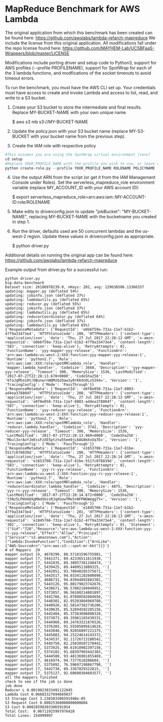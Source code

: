 # MapReduce Benchmark for AWS Lambda

The original application from which this benchmark has been created can be found here: https://github.com/awslabs/lambda-refarch-mapreduce
We include the license from this original application.  All modifications fall under the repo license found here: https://github.com/MAYHEM-Lab/UCSBFaaS-Wrappers/blob/master/LICENSE

Modifications include porting driver and setup code to Python3, support for AWS profiles (--profile PROFILENAME), support for SpotWrap for each of the 3 lambda functions, and modfications of the socket timeouts to avoid timeout errors.  

To run the benchmark, you must have the AWS CLI set up. Your credentials must have access to create and invoke Lambda and access to list, read, and write to a S3 bucket.

1. Create your S3 bucket to store the intermediate and final results.  Replace MY-BUCKET-NAME with your own unique name.  

   $ aws s3 mb s3://MY-BUCKET-NAME

2. Update the policy.json with your S3 bucket name (replace MY-S3-BUCKET with your bucket name from the previous step).  

3. Create the IAM role with respective policy  
```python
#This assumes you are using the SpotWrap virtual environment (venv)
cd setup
#Replace YOUR_PROFILE_NAME with the profile you wish to use, or leave off the option to use the root account; replace ROLENAME and POLICYNAME with names of your choosing
python create-role.py --profile YOUR_PROFILE_NAME ROLENAME POLICYNAME
```  

4. Use the output ARN from the script (or get it from the IAM Management Console under Roles). 
Set the serverless_mapreduce_role environment variable (replace MY_ACCOUNT_ID with your AWS account ID):   

   $ export serverless_mapreduce_role=arn:aws:iam::MY-ACCOUNT-ID:role/ROLENAME

5. Make edits to driverconfig.json to update "jobBucket": "MY-BUCKET-NAME", replacing MY-BUCKET-NAME with the bucketname you created in step 1.

6. Run the driver, defaults used are 50 concurrent lambdas and the us-west-2 region.  Update these values in driverconfig.json as appropriate.  
 
   $ python driver.py

Additional details on running the original app can be found here: https://github.com/awslabs/lambda-refarch-mapreduce  

Example output from driver.py for a successful run:  
```
python driver.py
big-data-benchmark
Dataset size: 26186978239.0, nKeys: 202, avg: 129638506.13366337
updating: mapper.py (deflated 54%)
updating: jobinfo.json (deflated 37%)
updating: lambdautils.py (deflated 65%)
updating: reducer.py (deflated 55%)
updating: jobinfo.json (deflated 37%)
updating: lambdautils.py (deflated 65%)
updating: reducerCoordinator.py (deflated 64%)
updating: jobinfo.json (deflated 37%)
updating: lambdautils.py (deflated 65%)
{'ResponseMetadata': {'RequestId': 'e0b6f59a-731a-11e7-b1b2-47f9a33473e4', 'HTTPStatusCode': 200, 'HTTPHeaders': {'content-type': 'application/json', 'date': 'Thu, 27 Jul 2017 22:28:12 GMT', 'x-amzn-requestid': 'e0b6f59a-731a-11e7-b1b2-47f9a33473e4', 'content-length': '583', 'connection': 'keep-alive'}, 'RetryAttempts': 0}, 'FunctionName': 'yyy-mapper-yyy-release', 'FunctionArn': 'arn:aws:lambda:us-west-2:XXX:function:yyy-mapper-yyy-release:1', 'Runtime': 'python2.7', 'Role': 'arn:aws:iam::XXX:role/spotMRlambda_role', 'Handler': 'mapper.lambda_handler', 'CodeSize': 3660, 'Description': 'yyy-mapper-yyy-release', 'Timeout': 300, 'MemorySize': 1536, 'LastModified': '2017-07-27T22:28:13.670+0000', 'CodeSha256': '6faJqM5oi0Y/OBunwrnWQMzQzDaw3y0rKKdnOLx5I64=', 'Version': '1', 'TracingConfig': {'Mode': 'PassThrough'}}
{'ResponseMetadata': {'RequestId': 'e0f8e058-731a-11e7-8803-ad4ea378804f', 'HTTPStatusCode': 200, 'HTTPHeaders': {'content-type': 'application/json', 'date': 'Thu, 27 Jul 2017 22:28:13 GMT', 'x-amzn-requestid': 'e0f8e058-731a-11e7-8803-ad4ea378804f', 'content-length': '587', 'connection': 'keep-alive'}, 'RetryAttempts': 0}, 'FunctionName': 'yyy-reducer-yyy-release', 'FunctionArn': 'arn:aws:lambda:us-west-2:XXX:function:yyy-reducer-yyy-release:1', 'Runtime': 'python2.7', 'Role': 'arn:aws:iam::XXX:role/spotMRlambda_role', 'Handler': 'reducer.lambda_handler', 'CodeSize': 3742, 'Description': 'yyy-reducer-yyy-release', 'Timeout': 300, 'MemorySize': 1536, 'LastModified': '2017-07-27T22:28:13.960+0000', 'CodeSha256': 'Mbul3xrAoYJeEssFzXE5ptztw55em9jL6AG8mXxUq7E=', 'Version': '1', 'TracingConfig': {'Mode': 'PassThrough'}}
{'ResponseMetadata': {'RequestId': 'e1653708-731a-11e7-81be-5517c076039d', 'HTTPStatusCode': 200, 'HTTPHeaders': {'content-type': 'application/json', 'date': 'Thu, 27 Jul 2017 22:28:14 GMT', 'x-amzn-requestid': 'e1653708-731a-11e7-81be-5517c076039d', 'content-length': '583', 'connection': 'keep-alive'}, 'RetryAttempts': 0}, 'FunctionName': 'yyy-rc-yyy-release', 'FunctionArn': 'arn:aws:lambda:us-west-2:XXX:function:yyy-rc-yyy-release:1', 'Runtime': 'python2.7', 'Role': 'arn:aws:iam::XXX:role/spotMRlambda_role', 'Handler': 'reducerCoordinator.lambda_handler', 'CodeSize': 4875, 'Description': 'yyy-rc-yyy-release', 'Timeout': 300, 'MemorySize': 1536, 'LastModified': '2017-07-27T22:28:14.672+0000', 'CodeSha256': 't5Nz5LPHVmDXgMAdXUzsRJqXGowTMe5+NFPWGWeqgTY=', 'Version': '1', 'TracingConfig': {'Mode': 'PassThrough'}}
{'ResponseMetadata': {'RequestId': 'e1845766-731a-11e7-b1b2-47f9a33473e4', 'HTTPStatusCode': 201, 'HTTPHeaders': {'content-type': 'application/json', 'date': 'Thu, 27 Jul 2017 22:28:13 GMT', 'x-amzn-requestid': 'e1845766-731a-11e7-b1b2-47f9a33473e4', 'content-length': '302', 'connection': 'keep-alive'}, 'RetryAttempts': 0}, 'Statement': '{"Sid":"720","Resource":"arn:aws:lambda:us-west-2:XXX:function:yyy-rc-yyy-release","Effect":"Allow","Principal":{"Service":"s3.amazonaws.com"},"Action":["lambda:InvokeFunction"],"Condition":{"ArnLike":{"AWS:SourceArn":"arn:aws:s3:::spot-mr-bkt"}}}'}
# of Mappers  29
mapper output [6, 4678290, 80.57181596755981, '']
mapper output [7, 5441371, 89.42336511611938, '']
mapper output [7, 5441035, 89.38957381248474, '']
mapper output [7, 5439425, 89.4409511089325, '']
mapper output [7, 5442051, 93.78048205375671, '']
mapper output [7, 5443517, 94.03341102600098, '']
mapper output [7, 4686731, 94.83944892883301, '']
mapper output [7, 5443126, 95.80179023742676, '']
mapper output [7, 5438671, 96.57802104949951, '']
mapper output [7, 5373857, 96.56180214881897, '']
mapper output [7, 5441766, 81.07890582084656, '']
mapper output [7, 5440302, 82.95203804969788, '']
mapper output [7, 5440926, 82.58147382736206, '']
mapper output [7, 5439635, 85.52894592285156, '']
mapper output [7, 5442404, 85.37363696098328, '']
mapper output [7, 5373873, 89.35961103439331, '']
mapper output [7, 5444960, 89.24763321876526, '']
mapper output [7, 5376303, 91.55505895614624, '']
mapper output [7, 5443046, 90.92856097221375, '']
mapper output [7, 5445883, 94.25224614143372, '']
mapper output [7, 5434537, 92.11726713180542, '']
mapper output [7, 5445750, 82.25830507278442, '']
mapper output [7, 5373925, 90.61918902397156, '']
mapper output [7, 5374102, 91.68397903442383, '']
mapper output [7, 5444580, 93.48136901855469, '']
mapper output [7, 4616974, 94.7377610206604, '']
mapper output [7, 5375092, 76.59697198867798, '']
mapper output [7, 5442738, 89.3367829322815, '']
mapper output [7, 5375127, 92.60600304603577, '']
all the mappers finished
check to see if the job is done
job done
Reducer L 0.0019023833491122045
Lambda Cost 0.06683327694669837
S3 Storage Cost 3.238303306591948e-05
S3 Request Cost 0.00025360000000000004
S3 Cost 0.00028598303306591954
Total Cost:  0.06711925997976428
Total Lines: 154999997
```  
